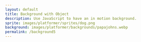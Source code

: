 ```yaml
---
layout: default
title: Background with Object
description: Use JavaScript to have an in motion background.
sprite: images/platformer/sprites/dog.png
background: images/platformer/backgrounds/papajohns.webp
permalink: /background5
---
```


<canvas id="world"></canvas>

<script>
  /* 
  Get the <canvas> element and its 2D drawing context. 
  The canvas is where all rendering (background, sprites, animations) will happen. 
*/
const canvas = document.getElementById("world");
const ctx = canvas.getContext('2d');

/* 
  Create two image objects:
  - backgroundImg will hold the game world's background.
  - spriteImg will hold a character or object to display on top of the background. 
*/
const backgroundImg = new Image();
const spriteImg = new Image();

/* 
  Set the source paths for the images.
  These template placeholders ({{page.background}} and {{page.sprite}})
  will be replaced dynamically by actual image URLs at runtime.
*/
backgroundImg.src = '{{page.background}}';
spriteImg.src = '{{page.sprite}}';

/* 
  Keep track of how many images have finished loading.
  This ensures the game only starts once all required images are ready.
*/
let imagesLoaded = 0;

/* 
  When the background image loads:
  - Increase the counter of loaded images.
  - Call startGameWorld() to attempt starting the game.
*/
backgroundImg.onload = function() {
  imagesLoaded++;
  startGameWorld();
};

/* 
  When the sprite image loads:
  - Increase the counter of loaded images.
  - Call startGameWorld() to attempt starting the game.
*/
spriteImg.onload = function() {
  imagesLoaded++;
  startGameWorld();
};


  /* 
  This function initializes the game world. 
  It only runs after all required images have been loaded.
*/
function startGameWorld() {
  /* 
    If not all images are loaded yet, stop here. 
    Prevents the game from starting too early. 
  */
  if (imagesLoaded < 2) return;

  /* 
    Define a GameObject class to represent items in the game world.
    Each game object can:
      - store its image and size
      - track its position (x, y)
      - move at a speed based on a ratio of the game speed
      - draw itself onto the canvas
  */
  class GameObject {
    constructor(image, width, height, x = 0, y = 0, speedRatio = 0) {
      this.image = image;             // Image to display (background, sprite, etc.)
      this.width = width;             // Width of the object on canvas
      this.height = height;           // Height of the object on canvas
      this.x = x;                     // X-coordinate (horizontal position)
      this.y = y;                     // Y-coordinate (vertical position)
      this.speedRatio = speedRatio;   // Ratio of game speed (controls relative motion)
      this.speed = GameWorld.gameSpeed * this.speedRatio; 
    }

    /* 
      Placeholder for future updates (like movement, physics, etc.).
      Can be overridden or expanded later.
    */
    update() {}

    /* 
      Draw the object’s image onto the canvas at its current position and size.
    */
    draw(ctx) {
      ctx.drawImage(this.image, this.x, this.y, this.width, this.height);
    }
  }
}

    /* 
  The Background class extends GameObject to represent the scrolling background. 
  It automatically fills the entire canvas and moves horizontally to create 
  a looping/parallax effect.
*/
class Background extends GameObject {
  constructor(image, gameWorld) {
    /* 
      Call the parent GameObject constructor with:
        - image → the background image
        - width & height → match the entire game world (fills the canvas)
        - x = 0, y = 0 → start at the top-left corner
        - speedRatio = 0.1 → background scrolls slowly (parallax effect)
    */
    super(image, gameWorld.width, gameWorld.height, 0, 0, 0.1);
  }

  /* 
    Update the background’s position. 
    The x-coordinate shifts left by its speed each frame.
    The modulo operator (%) makes it loop seamlessly once it has fully scrolled.
  */
  update() {
    this.x = (this.x - this.speed) % this.width;
  }

  /* 
    Draw the background image twice:
      1. At its current x-position.
      2. A second copy immediately after it (x + width).
    
    This ensures that as the first image scrolls out of view, 
    the second image slides in, creating an endless scrolling background.
  */
  draw(ctx) {
    ctx.drawImage(this.image, this.x, this.y, this.width, this.height);
    ctx.drawImage(this.image, this.x + this.width, this.y, this.width, this.height);
  }
}

/* 
  The Player class extends GameObject to represent the main character. 
  It starts centered on the canvas and has a smooth "floating" 
  idle animation using sine wave motion. The design is flexible, 
  allowing customization of scale, bounce height, and speed.
*/
class Player extends GameObject {
  constructor(image, gameWorld, scale = 0.5, amplitude = 20, frequency = 0.05) {
    /* 
      Scale the player sprite based on the given scale factor. 
      By default, the sprite is reduced to 50% of its natural size.
    */
    const width = image.naturalWidth * scale;
    const height = image.naturalHeight * scale;

    /* 
      Position the player in the exact center of the game world.
      Subtracting half the width/height ensures proper centering.
    */
    const x = (gameWorld.width - width) / 2;
    const y = (gameWorld.height - height) / 2;

    /* 
      Call the parent GameObject constructor:
        - image → player sprite
        - width & height → scaled dimensions
        - x & y → starting position (centered)
        - speedRatio left as 0 → player does not auto-scroll
    */
    super(image, width, height, x, y);

    /* 
      Store the base Y position for the floating effect.
      The player will oscillate smoothly around this point.
    */
    this.baseY = y;

    /* 
      Store animation parameters:
        - amplitude → how high/low the player bounces
        - frequency → how fast the oscillation occurs
    */
    this.amplitude = amplitude;
    this.frequency = frequency;

    /* 
      Frame counter to drive the sine wave animation.
      Increments each update for continuous motion.
    */
    this.frame = 0;
  }

  /* 
    Update the player’s vertical position using a sine wave:
      y = baseY + sin(frame * frequency) * amplitude
    This creates a smooth floating animation effect.
  */
  update() {
    this.y = this.baseY + Math.sin(this.frame * this.frequency) * this.amplitude;
    this.frame++;
  }
}


    /* 
  The Player class extends GameObject to represent the main character. 
  It starts centered on the canvas and has a smooth "floating" 
  idle animation using sine wave motion. The design is flexible, 
  allowing customization of scale, bounce height, and speed.
*/
class Player extends GameObject {
  constructor(image, gameWorld, scale = 0.5, amplitude = 20, frequency = 0.05) {
    /* 
      Scale the player sprite based on the given scale factor. 
      By default, the sprite is reduced to 50% of its natural size.
    */
    const width = image.naturalWidth * scale;
    const height = image.naturalHeight * scale;

    /* 
      Position the player in the exact center of the game world.
      Subtracting half the width/height ensures proper centering.
    */
    const x = (gameWorld.width - width) / 2;
    const y = (gameWorld.height - height) / 2;

    /* 
      Call the parent GameObject constructor:
        - image → player sprite
        - width & height → scaled dimensions
        - x & y → starting position (centered)
        - speedRatio left as 0 → player does not auto-scroll
    */
    super(image, width, height, x, y);

    /* 
      Store the base Y position for the floating effect.
      The player will oscillate smoothly around this point.
    */
    this.baseY = y;

    /* 
      Store animation parameters:
        - amplitude → how high/low the player bounces
        - frequency → how fast the oscillation occurs
    */
    this.amplitude = amplitude;
    this.frequency = frequency;

    /* 
      Frame counter to drive the sine wave animation.
      Increments each update for continuous motion.
    */
    this.frame = 0;
  }

  /* 
    Update the player’s vertical position using a sine wave:
      y = baseY + sin(frame * frequency) * amplitude
    This creates a smooth floating animation effect.
  */
  update() {
    this.y = this.baseY + Math.sin(this.frame * this.frequency) * this.amplitude;
    this.frame++;
  }
}

      gameLoop() {
        this.ctx.clearRect(0, 0, this.width, this.height);
        for (const obj of this.gameObjects) {
          obj.update();
          obj.draw(this.ctx);
        }
        requestAnimationFrame(this.gameLoop.bind(this));
      }
      start() {
        this.gameLoop();
      }
    

    const world = new GameWorld(backgroundImg, spriteImg);
    world.start();
  }
